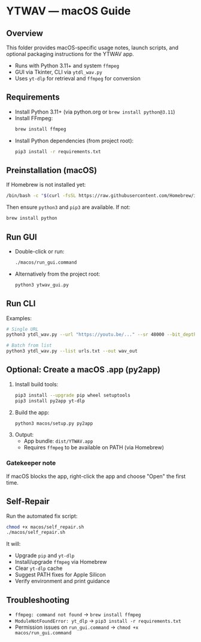 # YTWAV — macOS Guide

## Overview
This folder provides macOS-specific usage notes, launch scripts, and optional packaging instructions for the YTWAV app.

- Runs with Python 3.11+ and system `ffmpeg`
- GUI via Tkinter, CLI via `ytdl_wav.py`
- Uses `yt-dlp` for retrieval and `ffmpeg` for conversion

## Requirements
- Install Python 3.11+ (via python.org or `brew install python@3.11`)
- Install FFmpeg:
  ```bash
  brew install ffmpeg
  ```
- Install Python dependencies (from project root):
  ```bash
  pip3 install -r requirements.txt
  ```

## Preinstallation (macOS)
If Homebrew is not installed yet:
```bash
/bin/bash -c "$(curl -fsSL https://raw.githubusercontent.com/Homebrew/install/HEAD/install.sh)"
```
Then ensure `python3` and `pip3` are available. If not:
```bash
brew install python
```

## Run GUI
- Double-click or run:
  ```bash
  ./macos/run_gui.command
  ```
- Alternatively from the project root:
  ```bash
  python3 ytwav_gui.py
  ```

## Run CLI
Examples:
```bash
# Single URL
python3 ytdl_wav.py --url "https://youtu.be/..." --sr 48000 --bit_depth 16 --channels 2

# Batch from list
python3 ytdl_wav.py --list urls.txt --out wav_out
```

## Optional: Create a macOS .app (py2app)
1. Install build tools:
   ```bash
   pip3 install --upgrade pip wheel setuptools
   pip3 install py2app yt-dlp
   ```
2. Build the app:
   ```bash
   python3 macos/setup.py py2app
   ```
3. Output:
   - App bundle: `dist/YTWAV.app`
   - Requires `ffmpeg` to be available on PATH (via Homebrew)

### Gatekeeper note
If macOS blocks the app, right-click the app and choose "Open" the first time.

## Self-Repair
Run the automated fix script:
```bash
chmod +x macos/self_repair.sh
./macos/self_repair.sh
```
It will:
- Upgrade `pip` and `yt-dlp`
- Install/upgrade `ffmpeg` via Homebrew
- Clear `yt-dlp` cache
- Suggest PATH fixes for Apple Silicon
- Verify environment and print guidance

## Troubleshooting
- `ffmpeg: command not found` → `brew install ffmpeg`
- `ModuleNotFoundError: yt_dlp` → `pip3 install -r requirements.txt`
- Permission issues on `run_gui.command` → `chmod +x macos/run_gui.command`